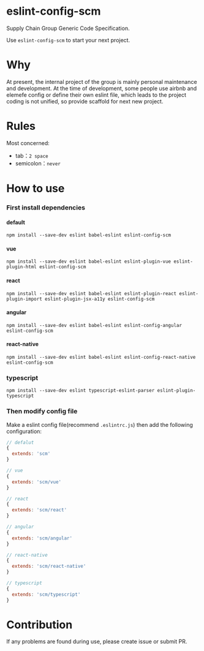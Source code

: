 # eslint-config-scm
Supply Chain Group Generic Code Specification.

Use `eslint-config-scm` to start your next project.

# Why
At present, the internal project of the group is mainly personal maintenance and development. At the time of development, some people use airbnb and elemefe config or define their own eslint file, which leads to the project coding is not unified, so provide scaffold for next new project.

# Rules
Most concerned:
- tab：`2 space`
- semicolon：`never`

# How to use
### First install dependencies

#### default
```shell
npm install --save-dev eslint babel-eslint eslint-config-scm
```

#### vue
```shell
npm install --save-dev eslint babel-eslint eslint-plugin-vue eslint-plugin-html eslint-config-scm
```

#### react
```shell
npm install --save-dev eslint babel-eslint eslint-plugin-react eslint-plugin-import eslint-plugin-jsx-a11y eslint-config-scm
```

#### angular
```shell
npm install --save-dev eslint babel-eslint eslint-config-angular eslint-config-scm
```

#### react-native
```shell
npm install --save-dev eslint babel-eslint eslint-config-react-native eslint-config-scm
```

### typescript
```shell
npm install --save-dev eslint typescript-eslint-parser eslint-plugin-typescript
```

### Then modify config file
Make a eslint config file(recommend `.eslintrc.js`) then add the following configuration:
```js
// defalut
{
  extends: 'scm'
}
```
```js
// vue
{
  extends: 'scm/vue'
}
```
```js
// react
{
  extends: 'scm/react'
}
```
```js
// angular
{
  extends: 'scm/angular'
}
```
```js
// react-native
{
  extends: 'scm/react-native'
}
```
```js
// typescript
{
  extends: 'scm/typescript'
}
```

# Contribution
If any problems are found during use, please create issue or submit PR.


